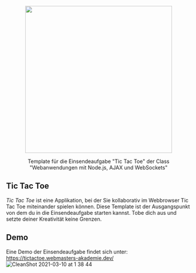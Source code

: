 <p align="center"><a href="https://www.webmasters-fernakademie.de"><img src="https://www.webmasters-fernakademie.de/images/wfa_img/logo-wfa.png?1571290125" width="400"></a></p>
<p align="center">
Template für die Einsendeaufgabe "Tic Tac Toe" der Class "Webanwendungen mit Node.js, AJAX und WebSockets"
</p>

## Tic Tac Toe
*Tic Tac Toe* ist eine Applikation, bei der Sie kollaborativ im Webbrowser Tic Tac Toe miteinander spielen können.  Diese Template ist der Ausgangspunkt von dem du in die Einsendeaufgabe starten kannst. Tobe dich aus und setzte deiner Kreativität keine Grenzen.

## Demo

Eine Demo der Einsendeaufgabe findet sich unter: <a href="https://tictactoe.webmasters-akademie.dev/">https://tictactoe.webmasters-akademie.dev/</a>
![CleanShot 2021-03-10 at 1 38 44](https://user-images.githubusercontent.com/42392570/110631783-31cd6d00-81a7-11eb-9747-0039fdc106a4.gif)

